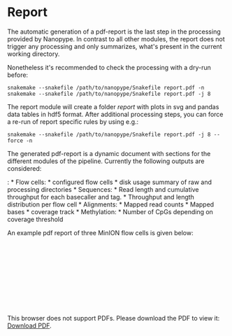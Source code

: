 # Report

The automatic generation of a pdf-report is the last step in the processing provided by Nanopype. In contrast to all other modules, the report does not trigger any processing and only summarizes, what's present in the current working directory.

Nonetheless it's recommended to check the processing with a dry-run before:

```
snakemake --snakefile /path/to/nanopype/Snakefile report.pdf -n
snakemake --snakefile /path/to/nanopype/Snakefile report.pdf -j 8
```


The report module will create a folder *report* with plots in svg and pandas data tables in hdf5 format. After additional processing steps, you can force a re-run of report specific rules by using e.g.:

```
snakemake --snakefile /path/to/nanopype/Snakefile report.pdf -j 8 --force -n
```


The generated pdf-report is a dynamic document with sections for the different modules of the pipeline. Currently the following outputs are considered:

:   * Flow cells:
        * configured flow cells
        * disk usage summary of raw and processing directories
    * Sequences:
        * Read length and cumulative throughput for each basecaller and tag.
        * Throughput and length distribution per flow cell
    * Alignments:
        * Mapped read counts
        * Mapped bases
        * coverage track
    * Methylation:
        * Number of CpGs depending on coverage threshold

An example pdf report of three MinION flow cells is given below:

<object data="https://github.com/giesselmann/nanopype/raw/master/docs/report.pdf" type="application/pdf" width="700px" height="700px">
    <embed src="https://github.com/giesselmann/nanopype/raw/master/docs/report.pdf">
        <p>This browser does not support PDFs. Please download the PDF to view it: <a href="https://github.com/giesselmann/nanopype/raw/master/docs/report.pdf">Download PDF</a>.</p>
    </embed>
</object>
